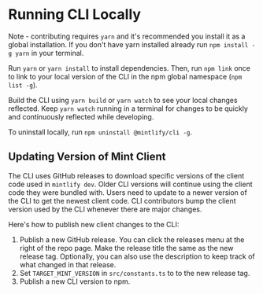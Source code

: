 # Running CLI Locally

Note - contributing requires `yarn` and it's recommended you install it as a global installation. If you don't have yarn installed already run `npm install -g yarn` in your terminal.

Run `yarn` or `yarn install` to install dependencies. Then, run `npm link` once to link to your local version of the CLI in the npm global namespace (`npm list -g`).

Build the CLI using `yarn build` or `yarn watch` to see your local changes reflected. Keep `yarn watch` running in a terminal for changes to be quickly and continuously reflected while developing.

To uninstall locally, run `npm uninstall @mintlify/cli -g`.

## Updating Version of Mint Client

The CLI uses GitHub releases to download specific versions of the client code used in `mintlify dev`. Older CLI versions will continue using the client code they were bundled with. Users need to update to a newer version of the CLI to get the newest client code. CLI contributors bump the client version used by the CLI whenever there are major changes.

Here's how to publish new client changes to the CLI:

1. Publish a new GitHub release. You can click the releases menu at the right of the repo page. Make the release title the same as the new release tag. Optionally, you can also use the description to keep track of what changed in that release.
2. Set `TARGET_MINT_VERSION` in `src/constants.ts` to to the new release tag.
3. Publish a new CLI version to npm.
